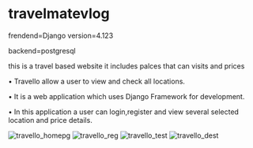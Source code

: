 # travelmatevlog


frendend=Django version=4.123

backend=postgresql


this is a travel based website it includes palces that can visits and prices


•	Travello allow a user to view and check all
         locations.
         
         
•	It is a web application which uses Django 
         Framework for development.
         
         
•	In this application a user can login,register and 
         view several selected location and price details.

![travello_homepg](https://user-images.githubusercontent.com/119956082/208081189-25c7ae11-d292-4286-92b0-119a938bbd43.png)
![travello_reg](https://user-images.githubusercontent.com/119956082/208081241-bc043b25-47a0-4452-b804-b095a87cceda.png)
![travello_test](https://user-images.githubusercontent.com/119956082/208081302-c7a710f8-94e9-4eaa-81bd-8f7031ca4e95.png)
![travello_dest](https://user-images.githubusercontent.com/119956082/208081378-881d5ad2-c060-4a66-b44c-889607504f12.png)
